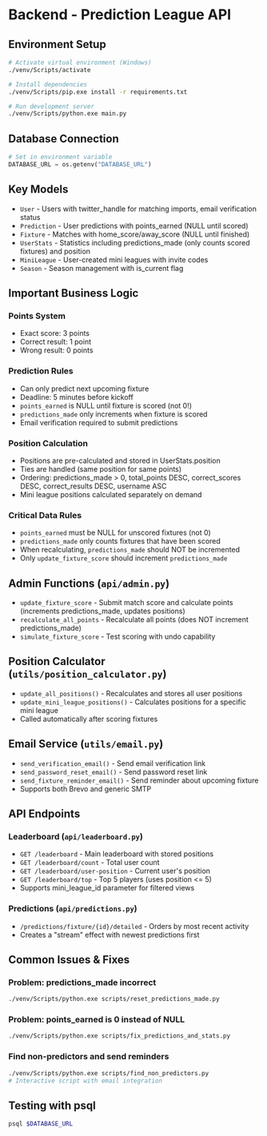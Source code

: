 # Backend - Prediction League API

## Environment Setup
```bash
# Activate virtual environment (Windows)
./venv/Scripts/activate

# Install dependencies
./venv/Scripts/pip.exe install -r requirements.txt

# Run development server
./venv/Scripts/python.exe main.py
```

## Database Connection
```python
# Set in environment variable
DATABASE_URL = os.getenv("DATABASE_URL")
```

## Key Models
- `User` - Users with twitter_handle for matching imports, email verification status
- `Prediction` - User predictions with points_earned (NULL until scored)
- `Fixture` - Matches with home_score/away_score (NULL until finished)
- `UserStats` - Statistics including predictions_made (only counts scored fixtures) and position
- `MiniLeague` - User-created mini leagues with invite codes
- `Season` - Season management with is_current flag

## Important Business Logic

### Points System
- Exact score: 3 points
- Correct result: 1 point
- Wrong result: 0 points

### Prediction Rules
- Can only predict next upcoming fixture
- Deadline: 5 minutes before kickoff
- `points_earned` is NULL until fixture is scored (not 0!)
- `predictions_made` only increments when fixture is scored
- Email verification required to submit predictions

### Position Calculation
- Positions are pre-calculated and stored in UserStats.position
- Ties are handled (same position for same points)
- Ordering: predictions_made > 0, total_points DESC, correct_scores DESC, correct_results DESC, username ASC
- Mini league positions calculated separately on demand

### Critical Data Rules
- `points_earned` must be NULL for unscored fixtures (not 0)
- `predictions_made` only counts fixtures that have been scored
- When recalculating, `predictions_made` should NOT be incremented
- Only `update_fixture_score` should increment `predictions_made`

## Admin Functions (`api/admin.py`)
- `update_fixture_score` - Submit match score and calculate points (increments predictions_made, updates positions)
- `recalculate_all_points` - Recalculate all points (does NOT increment predictions_made)
- `simulate_fixture_score` - Test scoring with undo capability

## Position Calculator (`utils/position_calculator.py`)
- `update_all_positions()` - Recalculates and stores all user positions
- `update_mini_league_positions()` - Calculates positions for a specific mini league
- Called automatically after scoring fixtures

## Email Service (`utils/email.py`)
- `send_verification_email()` - Send email verification link
- `send_password_reset_email()` - Send password reset link
- `send_fixture_reminder_email()` - Send reminder about upcoming fixture
- Supports both Brevo and generic SMTP

## API Endpoints

### Leaderboard (`api/leaderboard.py`)
- `GET /leaderboard` - Main leaderboard with stored positions
- `GET /leaderboard/count` - Total user count
- `GET /leaderboard/user-position` - Current user's position
- `GET /leaderboard/top` - Top 5 players (uses position <= 5)
- Supports mini_league_id parameter for filtered views

### Predictions (`api/predictions.py`)
- `/predictions/fixture/{id}/detailed` - Orders by most recent activity
- Creates a "stream" effect with newest predictions first

## Common Issues & Fixes

### Problem: predictions_made incorrect
```bash
./venv/Scripts/python.exe scripts/reset_predictions_made.py
```

### Problem: points_earned is 0 instead of NULL
```bash
./venv/Scripts/python.exe scripts/fix_predictions_and_stats.py
```

### Find non-predictors and send reminders
```bash
./venv/Scripts/python.exe scripts/find_non_predictors.py
# Interactive script with email integration
```

## Testing with psql
```bash
psql $DATABASE_URL
```